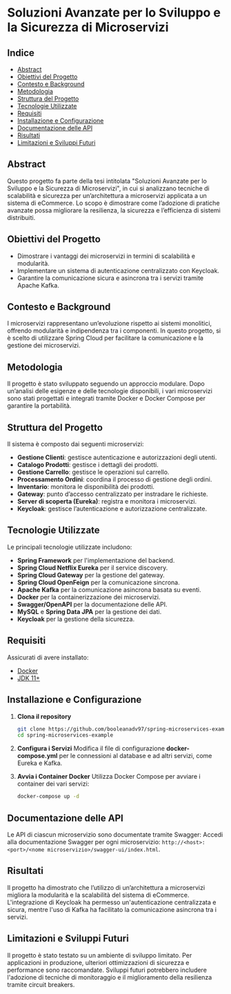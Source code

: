 # Soluzioni Avanzate per lo Sviluppo e la Sicurezza di Microservizi

## Indice

- [Abstract](#abstract)
- [Obiettivi del Progetto](#obiettivi-del-progetto)
- [Contesto e Background](#contesto-e-background)
- [Metodologia](#metodologia)
- [Struttura del Progetto](#struttura-del-progetto)
- [Tecnologie Utilizzate](#tecnologie-utilizzate)
- [Requisiti](#requisiti)
- [Installazione e Configurazione](#installazione-e-configurazione)
- [Documentazione delle API](#documentazione-delle-api)
- [Risultati](#risultati)
- [Limitazioni e Sviluppi Futuri](#limitazioni-e-sviluppi-futuri)
## Abstract
Questo progetto fa parte della tesi intitolata "Soluzioni Avanzate per lo Sviluppo e la Sicurezza di Microservizi", in cui si analizzano tecniche di scalabilità e sicurezza per un’architettura a microservizi applicata a un sistema di eCommerce. Lo scopo è dimostrare come l’adozione di pratiche avanzate possa migliorare la resilienza, la sicurezza e l’efficienza di sistemi distribuiti.

## Obiettivi del Progetto
- Dimostrare i vantaggi dei microservizi in termini di scalabilità e modularità.
- Implementare un sistema di autenticazione centralizzato con Keycloak.
- Garantire la comunicazione sicura e asincrona tra i servizi tramite Apache Kafka.

## Contesto e Background
I microservizi rappresentano un’evoluzione rispetto ai sistemi monolitici, offrendo modularità e indipendenza tra i componenti. In questo progetto, si è scelto di utilizzare Spring Cloud per facilitare la comunicazione e la gestione dei microservizi.

## Metodologia
Il progetto è stato sviluppato seguendo un approccio modulare. Dopo un’analisi delle esigenze e delle tecnologie disponibili, i vari microservizi sono stati progettati e integrati tramite Docker e Docker Compose per garantire la portabilità.

## Struttura del Progetto

Il sistema è composto dai seguenti microservizi:

- **Gestione Clienti**: gestisce autenticazione e autorizzazioni degli utenti.
- **Catalogo Prodotti**: gestisce i dettagli dei prodotti.
- **Gestione Carrello**: gestisce le operazioni sul carrello.
- **Processamento Ordini**: coordina il processo di gestione degli ordini.
- **Inventario**: monitora le disponibilità dei prodotti.
- **Gateway**: punto d’accesso centralizzato per instradare le richieste.
- **Server di scoperta (Eureka)**: registra e monitora i microservizi.
- **Keycloak**: gestisce l’autenticazione e autorizzazione centralizzate.

## Tecnologie Utilizzate

Le principali tecnologie utilizzate includono:

- **Spring Framework** per l'implementazione del backend.
- **Spring Cloud Netflix Eureka** per il service discovery.
- **Spring Cloud Gateway** per la gestione del gateway.
- **Spring Cloud OpenFeign** per la comunicazione sincrona.
- **Apache Kafka** per la comunicazione asincrona basata su eventi.
- **Docker** per la containerizzazione dei microservizi.
- **Swagger/OpenAPI** per la documentazione delle API.
- **MySQL** e **Spring Data JPA** per la gestione dei dati.
- **Keycloak** per la gestione della sicurezza.

## Requisiti

Assicurati di avere installato:

- [Docker](https://www.docker.com/)
- [JDK 11+](https://www.oracle.com/java/technologies/javase-downloads.html)

## Installazione e Configurazione

1. **Clona il repository**
   ```bash
   git clone https://github.com/booleanadv97/spring-microservices-example.git
   cd spring-microservices-example

2. **Configura i Servizi**
Modifica il file di configurazione **docker-compose.yml** per le connessioni al database e ad altri servizi, come Eureka e Kafka.

3. **Avvia i Container Docker**
Utilizza Docker Compose per avviare i container dei vari servizi:
   ```bash
   docker-compose up -d

## Documentazione delle API
Le API di ciascun microservizio sono documentate tramite Swagger:
Accedi alla documentazione Swagger per ogni microservizio: `http://<host>:<port>/<nome microservizio>/swagger-ui/index.html`.

## Risultati
Il progetto ha dimostrato che l’utilizzo di un’architettura a microservizi migliora la modularità e la scalabilità del sistema di eCommerce. L'integrazione di Keycloak ha permesso un'autenticazione centralizzata e sicura, mentre l'uso di Kafka ha facilitato la comunicazione asincrona tra i servizi.

## Limitazioni e Sviluppi Futuri
Il progetto è stato testato su un ambiente di sviluppo limitato. Per applicazioni in produzione, ulteriori ottimizzazioni di sicurezza e performance sono raccomandate. Sviluppi futuri potrebbero includere l'adozione di tecniche di monitoraggio e il miglioramento della resilienza tramite circuit breakers.

